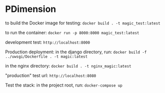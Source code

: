 # PDimension

to build the Docker image for testing:
`docker build . -t magic_test:latest`

to run the container:
`docker run -p 8000:8000 magic_test:latest`

development test:
`http://localhost:8000`

Production deployment:
in the django directory, run:
`docker build -f ../uwsgi/Dockerfile . -t magic:latest`

in the nginx directory:
`docker build . -t nginx_magic:latest`

"production" test url:
`http://localhost:8080`

Test the stack:
in the project root, run:
`docker-compose up`
